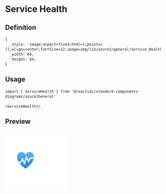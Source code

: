 # Service Health

## Definition

```
{
  _style: 'image;aspect=fixed;html=1;points=[];align=center;fontSize=12;image=img/lib/azure2/general/Service_Health.svg;strokeColor=none;',
  _width: 68,
  _height: 64,
}
```

## Usage

```
import { ServiceHealth } from '@reactiac/standard-components-diagrams/azure2General'

<ServiceHealth/>
```

## Preview

<img src="./service-health.png" width="200"/>
